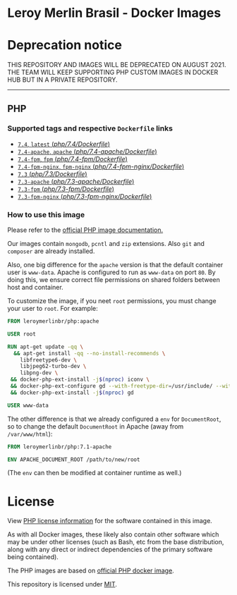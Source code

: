 # Leroy Merlin Brasil - Docker Images

# Deprecation notice
THIS REPOSITORY AND IMAGES WILL BE DEPRECATED ON AUGUST 2021.
THE TEAM WILL KEEP SUPPORTING PHP CUSTOM IMAGES IN DOCKER HUB BUT IN A PRIVATE REPOSITORY.

---
## PHP
### Supported tags and respective `Dockerfile` links
-	[`7.4`, `latest` (*php/7.4/Dockerfile*)](https://github.com/leroy-merlin-br/docker-images/blob/master/php/7.4/Dockerfile)
-	[`7.4-apache`, `apache` (*php/7.4-apache/Dockerfile*)](https://github.com/leroy-merlin-br/docker-images/blob/master/php/7.4-apache/Dockerfile)
-	[`7.4-fpm`, `fpm` (*php/7.4-fpm/Dockerfile*)](https://github.com/leroy-merlin-br/docker-images/blob/master/php/7.4-fpm/Dockerfile)
-	[`7.4-fpm-nginx`, `fpm-nginx` (*php/7.4-fpm-nginx/Dockerfile*)](https://github.com/leroy-merlin-br/docker-images/blob/master/php/7.4-fpm-nginx/Dockerfile)
-	[`7.3` (*php/7.3/Dockerfile*)](https://github.com/leroy-merlin-br/docker-images/blob/master/php/7.3/Dockerfile)
-	[`7.3-apache` (*php/7.3-apache/Dockerfile*)](https://github.com/leroy-merlin-br/docker-images/blob/master/php/7.3-apache/Dockerfile)
-	[`7.3-fpm` (*php/7.3-fpm/Dockerfile*)](https://github.com/leroy-merlin-br/docker-images/blob/master/php/7.3-fpm/Dockerfile)
-	[`7.3-fpm-nginx` (*php/7.3-fpm-nginx/Dockerfile*)](https://github.com/leroy-merlin-br/docker-images/blob/master/php/7.3-fpm-nginx/Dockerfile)

### How to use this image

Please refer to the [official PHP image documentation.](https://github.com/docker-library/docs/blob/master/php/README.md)

Our images contain `mongodb`, `pcntl` and `zip` extensions. Also `git` and `composer` are already installed.

Also, one big difference for the `apache` version is that the default container user is `www-data`.
Apache is configured to run as `www-data` on port `80`.
By doing this, we ensure correct file permissions on shared folders between host and container.

To customize the image, if you neet `root` permissions, you must change your user to `root`.
For example:

```dockerfile
FROM leroymerlinbr/php:apache

USER root

RUN apt-get update -qq \
  && apt-get install -qq --no-install-recommends \
    libfreetype6-dev \
    libjpeg62-turbo-dev \
    libpng-dev \
 && docker-php-ext-install -j$(nproc) iconv \
 && docker-php-ext-configure gd --with-freetype-dir=/usr/include/ --with-jpeg-dir=/usr/include/ \
 && docker-php-ext-install -j$(nproc) gd

USER www-data
```

The other difference is that we already configured a `env` for `DocumentRoot`,
so to change the default `DocumentRoot` in Apache (away from `/var/www/html`):

```dockerfile
FROM leroymerlinbr/php:7.1-apache

ENV APACHE_DOCUMENT_ROOT /path/to/new/root
```
(The `env` can then be modified at container runtime as well.)

# License

View [PHP license information](http://php.net/license/) for the software contained in this image.

As with all Docker images, these likely also contain other software which may be under other licenses (such as Bash, etc from the base distribution, along with any direct or indirect dependencies of the primary software being contained).

The PHP images are based on [official PHP docker image](https://hub.docker.com/_/php).

This repository is licensed under [MIT](LICENSE).
